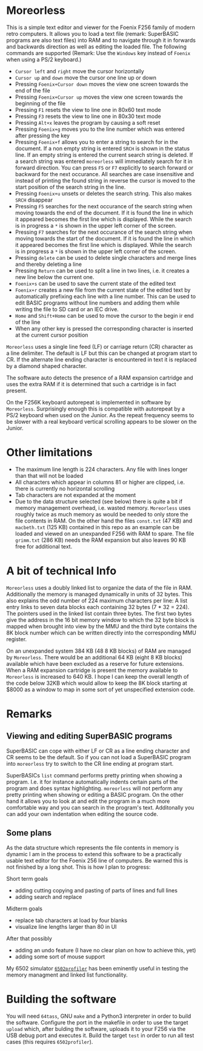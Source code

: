 # Moreorless

This is a simple text editor and viewer for the Foenix F256 family of modern retro computers. It allows you to load 
a text file (remark: SuperBASIC programs are also text files) into RAM and to navigate through it in forwards and backwards 
direction as well as editing the loaded file. The following commands are supported (Remark: Use the `Windows` key instead
of `Foenix` when using a PS/2 keyboard.)

- `Cursor left` and `right` move the cursor horizontally
- `Cursor up` and `down` move the cursor one line up or down
- Pressing `Foenix+Cursor down` moves the view one screen towards the end of the file
- Pressing `Foenix+Cursor up` moves the view one screen towards the beginning of the file
- Pressing `F1` resets the view to line one in 80x60 text mode
- Pressing `F3` resets the view to line one in 80x30 text mode
- Pressing `Alt+x` leaves the program by causing a soft reset
- Pressing `Foenix+g` moves you to the line number which was entered after pressing the key
- Pressing `Foenix+f` allows you to enter a string to search for in the document. If a non empty string is entered 
`SRCH` is  shown in the status line. If an empty string is entered the current search string is deleted. If
a search string was entered `moreorless` will immediately search for it in forward direction. You can press
 `F5` or `F7` explicitly to search forward or backward for the next occurance. All searches are case insensitive
and instead of printing the found string in reverse the cursor is moved to the start position of the search 
string in the line.
- Pressing `Foenix+u` unsets or deletes the search string. This also makes `SRCH` disappear
- Pressing `F5` searches for the next occurance of the search string when moving towards the end of the 
document. If it is found the line in which it appeared becomes the first line which is displayed. While
the search is in progress a `*` is shown in the upper left corner of the screen.
- Pressing `F7` searches for the next occurance of the search string when moving towards the start of the 
document. If it is found the line in which it appeared becomes the first line which is displayed. While
the search is in progress a `*` is shown in the upper left corner of the screen.
- Pressing `delete` can be used to delete single characters and merge lines and thereby deleting a line
- Pressing `Return` can be used to split a line in two lines, i.e. it creates a new line below the current one.
- `Foenix+s` can be used to save the current state of the edited text
- `Foenix+r` creates a new file from the current state of the edited text by automatically prefixing each line with
a line number. This can be used to edit BASIC programs without line numbers and adding them while writing the
file to SD card or an IEC drive.
- `Home` and `Shift+Home` can be used to move the cursor to the begin ir end of the line
- When any other key is pressed the corresponding character is inserted at the current cursor position
 
`Moreorless` uses a single line feed (LF) or carriage return (CR) character as a line delimiter. The default 
is LF but this can be changed at program start to CR. If the alternate line ending character is encountered
in text it is replaced by a diamond shaped character.

The software auto detects the presence of a RAM expansion cartridge and uses the extra RAM if it is
determined that such a cartridge is in fact present.

On the F256K keyboard autorepeat is implemented in software by `Moreorless`. Surprisingly enough this is
compatible with autorepeat by a PS/2 keyboard when used on the Junior. As the repeat frequency seems
to be slower with a real keyboard vertical scrolling appears to be slower on the Junior.

# Other limitations

- The maximum line length is 224 characters. Any file with lines longer than that will not be loaded
- All characters which appear in columns 81 or higher are clipped, i.e. there is currently no horizontal scrolling
- Tab characters are not expanded at the moment
- Due to the data structure selected (see below) there is quite a bit if memory management overhead, i.e.
wasted memory. `Moreorless` uses roughly twice as much memory as would be needed to only store the file 
contents in RAM. On the other hand the files `const.txt` (47 KB) and `macbeth.txt` (125 KB) contained 
in this repo as an example can be loaded and viewed on an unexpanded F256 with RAM to spare. The file 
`grimm.txt` (286 KB) needs the RAM expansion but also leaves 90 KB free for additional text.

# A bit of technical Info

`Moreorless` uses a doubly linked list to organize the data of the file in RAM. Additionally the memory is
managed dynamically in units of 32 bytes. This also explains the odd number of 224 maximum characters per
line: A list entry links to seven data blocks each containing 32 bytes (7 * 32 = 224). The pointers used
in the linked list contain three bytes. The first two bytes give the address in the 16 bit memory window 
to which the 32 byte block is mapped when brought into view by the MMU and the third byte contains the 8K 
block number which can be written directly into the corresponding MMU register.

On an unexpanded system 384 KB (48 8 KB blocks) of RAM are managed by `Moreorless`. There would be an 
additional 64 KB (eight 8 KB blocks) available which have been excluded as a reserve for future extensions.
When a RAM expansion cartridge is present the memory available to `Moreorless` is increased to 640 KB.
I hope I can keep the overall length of the code below 32KB which would allow to keep the 8K block starting 
at $8000 as a window to map in some sort of  yet unspecified extension code.

# Remarks

## Viewing and editing SuperBASIC programs

SuperBASIC can cope with either LF or CR as a line ending character and CR seems to be the default. So if you 
can not load a SuperBASIC program into `moreorless` try to switch to the CR line ending at program start. 

SuperBASICs `list` command performs pretty printing when showing a program. I.e. it for instance automatically
indents certain parts of the program and does syntax highlighting. `moreorless` will not perform any pretty
printing when showing or editing a BASIC program. On the other hand it allows you to look at and edit the program 
in a much more comfortable way and you can search in the program's text. Additonally you can add your own indentation
when editing the source code.

## Some plans

As the data structure which represents the file contents in memory is dynamic I am in the process to extend this
software to be a practically usable text editor for the Foenix 256 line of computers. Be warned this is not finished 
by a long shot. This is how I plan to progress:

Short term goals  
- adding cutting copying and pasting of parts of lines and full lines
- adding search and replace 

Midterm goals
- replace tab characters at load by four blanks
- visualize line lengths larger than 80 in UI

After that possibly
- adding an undo feature (I have no clear plan on how to achieve this, yet)
- adding some sort of mouse support

My 6502 simulator [`6502profiler`](https://github.com/rmsk2/6502profiler) has been eminently useful in testing
the memory managment and linked list functionality.

# Building the software

You will need `64tass`, GNU `make` and a Python3 interpreter in order to build the software. Configure the
port in the makefile in order to use the target `upload` which, after bulding the software, uploads it to
your F256 via the USB debug port and executes it. Build the target `test` in order to run all test cases
(this requires `6502profiler`).